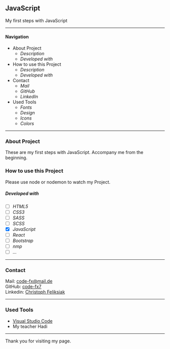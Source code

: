 ## JavaScript

My first steps with JavaScript

---

#### Navigation

- About Project
  - _Description_
  - _Developed with_
- How to use this Project
  - _Description_
  - _Developed with_
- Contact
  - _Mail_
  - _GitHub_
  - _LinkedIn_
- Used Tools
  - _Fonts_
  - _Design_
  - _Icons_
  - _Colors_

---

### About Project

These are my first steps with JavaScript. Accompany me from the beginning.

### How to use this Project

Please use node or nodemon to watch my Project.

##### Developed with

- [ ] _HTML5_
- [ ] _CSS3_
- [ ] _SASS_
- [ ] _SCSS_
- [x] _JavaScript_
- [ ] _React_
- [ ] _Bootstrap_
- [ ] _nmp_
- [ ] _..._

---

### Contact

Mail: <code-fx@mail.de><br>
GitHub: [code-fx7](https://github.com/code-fx7)<br>
Linkedin: [Christoph Feliksiak](https://www.linkedin.com/in/christoph-feliksiak-4257a3232/)

---

### Used Tools

- [Visual Studio Code](https://code.visualstudio.com)
- My teacher Hadi

---

Thank you for visiting my page.
